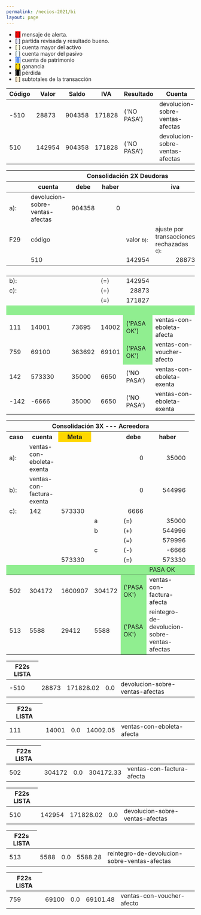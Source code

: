 ```yaml
--- 
permalink: /necios-2021/bi 
layout: page
--- 
```


<ul>
<li><span style='background-color: red'>[    ]</span> mensaje de alerta. </li>
<li><span style='background-color: lavender'>[    ]</span> partida revisada y resultado bueno. </li>
<li><span style='background-color: lightyellow'>[    ]</span> cuenta mayor del activo </li>
<li><span style='background-color: azure'>[    ]</span> cuenta mayor del pasivo </li>
<li><span style='color: white; background-color: cornflowerblue'>[    ]</span> cuenta de patrimonio </li>
<li><span style='background-color: gold'>[    ]</span> ganancia </li>
<li><span style='color: white; background-color: black'>[    ]</span> pérdida </li>
<li><span style='background-color: blanchedalmond'>[    ]</span> subtotales de la transacción </li>
</ul>
<table>
<thead><tr> <th> Código</th><th> Valor</th><th> Saldo </th><th> IVA</th> <th> Resultado</th><th> Cuenta</th></tr> </thead>  
<tr><td>-510</td><td>28873</td><td>904358</td><td>171828</td><td>('NO PASA')</td><td>devolucion-sobre-ventas-afectas</td></tr>
<tr><td>510</td><td>142954</td><td>904358</td><td>171828</td><td>('NO PASA')</td><td>devolucion-sobre-ventas-afectas</td></tr>
<table>
<thead> <tr> <th colspan='8' align='center'> Consolidación 2X Deudoras </th> </tr>
<tr> <th></th> <th> cuenta </th><th> debe </th> <th> haber </th><th colspan='3'>  iva </th> </tr> 
</thead>
<tr> <td> a): </td> <td>devolucion-sobre-ventas-afectas</td> <td align='right'> 904358 </td> <td align='right'> 0 </td> <td></td><td></td> <td align='right'> 171828 </td> </tr> 
<tr>  <td> F29 </td> <td> código </td> <td> </td> <td>  </td><td> valor <small> b): </small> </td> <td> ajuste por transacciones rechazadas <small> c): </small> </td> </tr> 
<tr> <td> </td> <td> 510 </td> <td></td><td></td> <td align='right'> 142954 </td> <td align='right'>28873</td></tr>
<thead>
<tr> <th> </th> <th></th> <th></th> <th></th><th></th> <th></th><th style='background-color:gold'> Meta </th> </tr> 
</thead> 
<tr> <td> b): <td></td><td></td> </td> <td> (=) </td> <td align='right'> 142954</td> </tr>
<tr> <td> c): </td> <td></td><td></td> <td> (+) </td> <td align='right'> 28873</td>  </tr>
<tr><td></td><td> </td><td></td> <td> (=) </td> <td align='right'> 171827</td><td></td><td> 171828</td> </tr>
<tr style='background-color:lightgreen'> <td> </td> <td></td><td></td><td> </td> <td></td><td></td> <td></td><td> PASA </td> </tr>

<tr><td>111</td><td>14001</td><td>73695</td><td>14002</td><td style='background-color:lightgreen'>('PASA OK')</td><td>ventas-con-eboleta-afecta</td></tr>
<tr><td>759</td><td>69100</td><td>363692</td><td>69101</td><td style='background-color:lightgreen'>('PASA OK')</td><td>ventas-con-voucher-afecto</td></tr>
<tr><td>142</td><td>573330</td><td>35000</td><td>6650</td><td>('NO PASA')</td><td>ventas-con-eboleta-exenta</td></tr>
<tr><td>-142</td><td>-6666</td><td>35000</td><td>6650</td><td>('NO PASA')</td><td>ventas-con-eboleta-exenta</td></tr>
<table>
<thead> 
<tr><th align='center' colspan=7> Consolidación 3X --- Acreedora </th></tr> 
<tr><th> caso </th> <th> cuenta </th><th style='background-color:gold'> Meta </th><th> </th> <th> debe </th> <th> haber </th> </tr> 
<tr> <td> a):  </td> <td> ventas-con-eboleta-exenta</td><td></td><td> </td><td align='right' > 0</td> <td align='right'>  35000</td> </tr> 
<tr><td> b): </td><td> ventas-con-factura-exenta </td> <td> </td><td></td><td align='right'> 0</td> <td align='right'> 544996 </td> </tr>
<tr><td> c): </td> <td> 142 </td><td> 573330 </td> <td> </td><td align='right' > 6666 </td><td> </td> </tr> 
<tr><td></td><td></td><td></td><td> a </td><td> (=) </td><td align='right'>  35000 </td></tr>
<tr><td></td><td></td><td></td><td> b </td><td> (+) </td><td align='right'>  544996 </td></tr>
<tr><td></td><td></td><td></td><td>  </td><td>  (=) </td><td align='right'> 579996 </td></tr>
<tr><td></td><td></td><td></td><td>   c </td><td> (-) </td> <td align='right'> -6666</td> </tr>
<tr><td></td><td></td><td> 573330</td><td> </td><td>  (=) </td><td align='right'> 573330 </td></tr> 
<tr style='background-color:lightgreen' ><td> </td><td></td><td></td><td></td><td></td><td>   PASA OK </td><td></td></tr> 
</thead>
<tr><td>502</td><td>304172</td><td>1600907</td><td>304172</td><td style='background-color:lightgreen'>('PASA OK')</td><td>ventas-con-factura-afecta</td></tr>
<tr><td>513</td><td>5588</td><td>29412</td><td>5588</td><td style='background-color:lightgreen'>('PASA OK')</td><td>reintegro-de-devolucion-sobre-ventas-afectas</td></tr>
</table>
<table><thead> <tr> <th> F22s LISTA </th></tr></thead> 
<tr> <td> -510 </td><td> 28873 </td><td> 171828.02 </td><td> 0.0</td><td>devolucion-sobre-ventas-afectas</td></tr>
<table><thead> <tr> <th> F22s LISTA </th></tr></thead> 
<tr> <td> 111 </td><td> 14001 </td><td> 0.0 </td><td> 14002.05</td><td>ventas-con-eboleta-afecta</td></tr>
<table><thead> <tr> <th> F22s LISTA </th></tr></thead> 
<tr> <td> 502 </td><td> 304172 </td><td> 0.0 </td><td> 304172.33</td><td>ventas-con-factura-afecta</td></tr>
<table><thead> <tr> <th> F22s LISTA </th></tr></thead> 
<tr> <td> 510 </td><td> 142954 </td><td> 171828.02 </td><td> 0.0</td><td>devolucion-sobre-ventas-afectas</td></tr>
<table><thead> <tr> <th> F22s LISTA </th></tr></thead> 
<tr> <td> 513 </td><td> 5588 </td><td> 0.0 </td><td> 5588.28</td><td>reintegro-de-devolucion-sobre-ventas-afectas</td></tr>
<table><thead> <tr> <th> F22s LISTA </th></tr></thead> 
<tr> <td> 759 </td><td> 69100 </td><td> 0.0 </td><td> 69101.48</td><td>ventas-con-voucher-afecto</td></tr>
